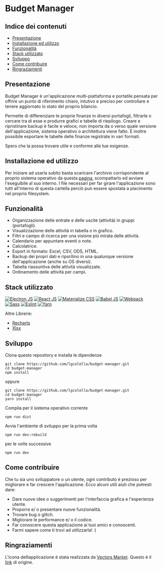 # Budget Manager

## Indice dei contenuti
* [Presentazione](#presentazione)
* [Installazione ed utilizzo](#installazione-ed-utilizzo)
* [Funzionalità](#funzionalità)
* [Stack utilizzato](#stack-utilizzato)
* [Sviluppo](#sviluppo)
* [Come contribuire](#come-contribuire)
* [Ringraziamenti](#ringraziamenti)

## Presentazione

Budget Manager è un'applicazione multi-piattaforma e portatile pensata per offrire un punto di riferimento chiaro, intutivo e preciso per controllare e tenere aggiornato lo stato del proprio bilancio.

Permette di differenziare le proprie finanze in diversi portafogli, filtrarle o cercare tra di esse e produrre grafici e tabelle di riepilogo.
Creare e ripristinare backup è facile e veloce, non importa da o verso quale versione dell'applicazione, sistema operativo o architettura viene fatto.
È inoltre possibile esportare le tabelle delle finanze registrate in vari formati.

Spero che la possa trovare utile e conforme alle tue esigenze.

## Installazione ed utilizzo

Per iniziare ad usarla subito basta scaricare l'archivio corrispondente al proprio sistema operativo da questa [pagina](https://github.com/lgcolella/budget-manager/releases/tag/v1.0.0), scompattarlo ed avviare l'eseguibile al suo interno.
I file necessari per far girare l'applicazione sono tutti all'interno di questa cartella perciò può essere spostata a piacimento nel proprio filesystem.

## Funzionalità

* Organizzazione delle entrate e delle uscite (attività) in gruppi (portafogli).
* Visualizzazione delle attività in tabella o in grafico.
* Filtri e campo di ricerca per una visione più mirata delle attività.
* Calendario per appuntare eventi o note.
* Calcolatrice.
* Export in formato: Excel, CSV, ODS, HTML.
* Backup dei propri dati e ripsritino in una qualunque versione dell'applicazione (anche su OS diversi).
* Tabella riassuntiva delle attività visualizzate.
* Ordinamento delle attività per campi.

## Stack utilizzato
[![Electron JS](https://github.com/lgcolella/budget-manager/raw/master/repo/img/96x96/electron.png "Electron JS")](https://electronjs.org/)
[![React JS](https://github.com/lgcolella/budget-manager/raw/master/repo/img/96x96/react.png "React JS")](https://reactjs.org/)
[![Materialize CSS](https://github.com/lgcolella/budget-manager/raw/master/repo/img/96x96/materialize.png "Materialize CSS")](https://materializecss.com/)
[![Babel JS](https://github.com/lgcolella/budget-manager/raw/master/repo/img/96x96/babel.png "Babel JS")](https://babeljs.io/)
[![Webpack](https://github.com/lgcolella/budget-manager/raw/master/repo/img/96x96/webpack.png "Webpack")](https://babeljs.io/)
[![Sass](https://github.com/lgcolella/budget-manager/raw/master/repo/img/96x96/scss.png "Sass")](https://sass-lang.com/)
[![Eslint](https://github.com/lgcolella/budget-manager/raw/master/repo/img/96x96/eslint.png "Eslint")](https://eslint.org/)
[![Yarn](https://github.com/lgcolella/budget-manager/raw/master/repo/img/96x96/yarn.png "Yarn")](https://yarnpkg.com)

Altre Librerie:
* [Recharts](https://github.com/recharts/recharts)
* [Xlsx](https://github.com/SheetJS/js-xlsx)

## Sviluppo

Clona questo repository e installa le dipendenze
```
git clone https://github.com/lgcolella/budget-manager.git
cd budget-manager
npm install
```
oppure
```
git clone https://github.com/lgcolella/budget-manager.git
cd budget-manager
yarn install
```
Compila per il sistema operativo corrente
```
npm run dist
```
Avvia l'ambiente di sviluppo per la prima volta
```
npm run dev:rebuild
```
per le volte successive
```
npm run dev
```
## Come contribuire

Che tu sia uno sviluppatore o un utente, ogni contributo è prezioso per migliorare e far crescere l'applicazione. Ecco alcuni utili aiuti che potresti dare:
* Dare nuove idee o suggerimenti per l'interfaccia grafica e l'esperienza utente.
* Proporre e/ o presentare nuove funzionalità.
* Trovare bug o glitch.
* Migliorare le performance e/ o il codice.
* Far conoscere questa applicazione ai tuoi amici e conoscenti.
* Farmi sapere come ti trovi ad utilizzarla! :)
## Ringraziamenti

L'icona dellìapplicazione è stata realizzata da [Vectors Market](https://www.flaticon.com/authors/vectors-market "Vectors Market"). Questo è il [link](https://www.flaticon.com/free-icon/wallet_599068#term=wallet&page=6&position=52) di origine.

